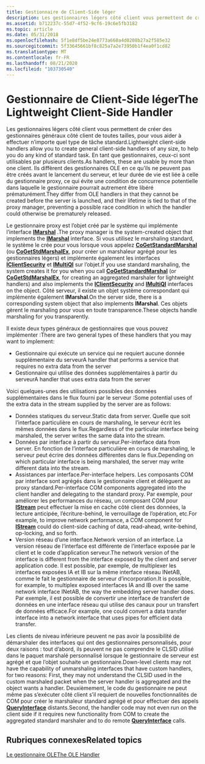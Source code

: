 ```yaml
---
title: Gestionnaire de Client-Side léger
description: Les gestionnaires légers côté client vous permettent de créer des gestionnaires généraux côté client de toutes tailles, pour vous aider à effectuer n’importe quel type de tâche standard.
ms.assetid: b712237c-55d7-4f52-9cf6-19c6e5fb3182
ms.topic: article
ms.date: 05/31/2018
ms.openlocfilehash: 5f1e8df5be24e8773a660a4d0208b27a2f585e32
ms.sourcegitcommit: 5f33645661bf8c825a7a2e73950b1f4ea0f1cd82
ms.translationtype: MT
ms.contentlocale: fr-FR
ms.lasthandoff: 08/21/2020
ms.locfileid: "103730540"
---
```

# <a name="the-lightweight-client-side-handler"></a><span data-ttu-id="c8f74-103">Gestionnaire de Client-Side léger</span><span class="sxs-lookup"><span data-stu-id="c8f74-103">The Lightweight Client-Side Handler</span></span>

<span data-ttu-id="c8f74-104">Les gestionnaires légers côté client vous permettent de créer des gestionnaires généraux côté client de toutes tailles, pour vous aider à effectuer n’importe quel type de tâche standard.</span><span class="sxs-lookup"><span data-stu-id="c8f74-104">Lightweight client-side handlers allow you to create general client-side handlers of any size, to help you do any kind of standard task.</span></span> <span data-ttu-id="c8f74-105">En tant que gestionnaires, ceux-ci sont utilisables par plusieurs clients.</span><span class="sxs-lookup"><span data-stu-id="c8f74-105">As handlers, these are usable by more than one client.</span></span> <span data-ttu-id="c8f74-106">Ils diffèrent des gestionnaires OLE en ce qu’ils ne peuvent pas être créés avant le lancement du serveur, et leur durée de vie est liée à celle du gestionnaire proxy, ce qui évite une condition de concurrence potentielle dans laquelle le gestionnaire pourrait autrement être libéré prématurément.</span><span class="sxs-lookup"><span data-stu-id="c8f74-106">They differ from OLE handlers in that they cannot be created before the server is launched, and their lifetime is tied to that of the proxy manager, preventing a possible race condition in which the handler could otherwise be prematurely released.</span></span>

<span data-ttu-id="c8f74-107">Le gestionnaire proxy est l’objet créé par le système qui implémente l’interface [**IMarshal**](/windows/win32/api/objidlbase/nn-objidlbase-imarshal) .</span><span class="sxs-lookup"><span data-stu-id="c8f74-107">The proxy manager is the system-created object that implements the [**IMarshal**](/windows/win32/api/objidlbase/nn-objidlbase-imarshal) interface.</span></span> <span data-ttu-id="c8f74-108">Si vous utilisez le marshaling standard, le système le crée pour vous lorsque vous appelez [**CoGetStandardMarshal**](/windows/desktop/api/combaseapi/nf-combaseapi-cogetstandardmarshal) (ou [**CoGetStdMarshalEx**](/windows/desktop/api/combaseapi/nf-combaseapi-cogetstdmarshalex), pour créer un marshaleur agrégé pour les gestionnaires légers) et implémente également les interfaces [**IClientSecurity**](/windows/desktop/api/ObjIdl/nn-objidl-iclientsecurity) et [**IMultiQI**](/windows/win32/api/objidlbase/nn-objidlbase-imultiqi) sur l’objet.</span><span class="sxs-lookup"><span data-stu-id="c8f74-108">If you use standard marshaling, the system creates it for you when you call [**CoGetStandardMarshal**](/windows/desktop/api/combaseapi/nf-combaseapi-cogetstandardmarshal) (or [**CoGetStdMarshalEx**](/windows/desktop/api/combaseapi/nf-combaseapi-cogetstdmarshalex), for creating an aggregated marshaler for lightweight handlers) and also implements the [**IClientSecurity**](/windows/desktop/api/ObjIdl/nn-objidl-iclientsecurity) and [**IMultiQI**](/windows/win32/api/objidlbase/nn-objidlbase-imultiqi) interfaces on the object.</span></span> <span data-ttu-id="c8f74-109">Côté serveur, il existe un objet système correspondant qui implémente également **IMarshal**.</span><span class="sxs-lookup"><span data-stu-id="c8f74-109">On the server side, there is a corresponding system object that also implements **IMarshal**.</span></span> <span data-ttu-id="c8f74-110">Ces objets gèrent le marshaling pour vous en toute transparence.</span><span class="sxs-lookup"><span data-stu-id="c8f74-110">These objects handle marshaling for you transparently.</span></span>

<span data-ttu-id="c8f74-111">Il existe deux types généraux de gestionnaires que vous pouvez implémenter :</span><span class="sxs-lookup"><span data-stu-id="c8f74-111">There are two general types of these handlers that you may want to implement:</span></span>

-   <span data-ttu-id="c8f74-112">Gestionnaire qui exécute un service qui ne requiert aucune donnée supplémentaire du serveur</span><span class="sxs-lookup"><span data-stu-id="c8f74-112">A handler that performs a service that requires no extra data from the server</span></span>
-   <span data-ttu-id="c8f74-113">Gestionnaire qui utilise des données supplémentaires à partir du serveur</span><span class="sxs-lookup"><span data-stu-id="c8f74-113">A handler that uses extra data from the server</span></span>

<span data-ttu-id="c8f74-114">Voici quelques-unes des utilisations possibles des données supplémentaires dans le flux fourni par le serveur :</span><span class="sxs-lookup"><span data-stu-id="c8f74-114">Some potential uses of the extra data in the stream supplied by the server are as follows:</span></span>

-   <span data-ttu-id="c8f74-115">Données statiques du serveur.</span><span class="sxs-lookup"><span data-stu-id="c8f74-115">Static data from server.</span></span> <span data-ttu-id="c8f74-116">Quelle que soit l’interface particulière en cours de marshaling, le serveur écrit les mêmes données dans le flux.</span><span class="sxs-lookup"><span data-stu-id="c8f74-116">Regardless of the particular interface being marshaled, the server writes the same data into the stream.</span></span>
-   <span data-ttu-id="c8f74-117">Données par interface à partir du serveur.</span><span class="sxs-lookup"><span data-stu-id="c8f74-117">Per-interface data from server.</span></span> <span data-ttu-id="c8f74-118">En fonction de l’interface particulière en cours de marshaling, le serveur peut écrire des données différentes dans le flux.</span><span class="sxs-lookup"><span data-stu-id="c8f74-118">Depending on which particular interface is being marshaled, the server may write different data into the stream.</span></span>
-   <span data-ttu-id="c8f74-119">Assistances par interface.</span><span class="sxs-lookup"><span data-stu-id="c8f74-119">Per-interface helpers.</span></span> <span data-ttu-id="c8f74-120">Les composants COM par interface sont agrégés dans le gestionnaire client et délèguent au proxy standard.</span><span class="sxs-lookup"><span data-stu-id="c8f74-120">Per-interface COM components aggregated into the client handler and delegating to the standard proxy.</span></span> <span data-ttu-id="c8f74-121">Par exemple, pour améliorer les performances du réseau, un composant COM pour [**IStream**](/windows/desktop/api/objidl/nn-objidl-istream) peut effectuer la mise en cache côté client des données, la lecture anticipée, l’écriture-behind, le verrouillage de l’opération, etc.</span><span class="sxs-lookup"><span data-stu-id="c8f74-121">For example, to improve network performance, a COM component for [**IStream**](/windows/desktop/api/objidl/nn-objidl-istream) could do client-side caching of data, read-ahead, write-behind, op-locking, and so forth.</span></span>
-   <span data-ttu-id="c8f74-122">Version réseau d’une interface.</span><span class="sxs-lookup"><span data-stu-id="c8f74-122">Network version of an interface.</span></span> <span data-ttu-id="c8f74-123">La version réseau de l’interface est différente de l’interface exposée par le client et le code d’application serveur.</span><span class="sxs-lookup"><span data-stu-id="c8f74-123">The network version of the interface is different from the interface exposed by the client and server application code.</span></span> <span data-ttu-id="c8f74-124">Il est possible, par exemple, de multiplexer les interfaces exposées IA et IB sur la même interface réseau INetAB, comme le fait le gestionnaire de serveur d’incorporation.</span><span class="sxs-lookup"><span data-stu-id="c8f74-124">It is possible, for example, to multiplex exposed interfaces IA and IB over the same network interface INetAB, the way the embedding server handler does.</span></span> <span data-ttu-id="c8f74-125">Par exemple, il est possible de convertir une interface de transfert de données en une interface réseau qui utilise des canaux pour un transfert de données efficace.</span><span class="sxs-lookup"><span data-stu-id="c8f74-125">For example, one could convert a data transfer interface into a network interface that uses pipes for efficient data transfer.</span></span>

<span data-ttu-id="c8f74-126">Les clients de niveau inférieure peuvent ne pas avoir la possibilité de démarshaler des interfaces qui ont des gestionnaires personnalisés, pour deux raisons : tout d’abord, ils peuvent ne pas comprendre le CLSID utilisé dans le paquet marshalé personnalisé lorsque le gestionnaire de serveur est agrégé et que l’objet souhaite un gestionnaire.</span><span class="sxs-lookup"><span data-stu-id="c8f74-126">Down-level clients may not have the capability of unmarshaling interfaces that have custom handlers, for two reasons: First, they may not understand the CLSID used in the custom marshaled packet when the server handler is aggregated and the object wants a handler.</span></span> <span data-ttu-id="c8f74-127">Deuxièmement, le code du gestionnaire ne peut même pas s’exécuter côté client s’il requiert de nouvelles fonctionnalités de COM pour créer le marshaleur standard agrégé et pour effectuer des appels [**QueryInterface**](/windows/desktop/api/Unknwn/nf-unknwn-iunknown-queryinterface(q)) distants.</span><span class="sxs-lookup"><span data-stu-id="c8f74-127">Second, the handler code may not even run on the client side if it requires new functionality from COM to create the aggregated standard marshaler and to do remote [**QueryInterface**](/windows/desktop/api/Unknwn/nf-unknwn-iunknown-queryinterface(q)) calls.</span></span>

## <a name="related-topics"></a><span data-ttu-id="c8f74-128">Rubriques connexes</span><span class="sxs-lookup"><span data-stu-id="c8f74-128">Related topics</span></span>

<dl> <dt>

[<span data-ttu-id="c8f74-129">Le gestionnaire OLE</span><span class="sxs-lookup"><span data-stu-id="c8f74-129">The OLE Handler</span></span>](the-ole-handler.md)
</dt> </dl>

 

 